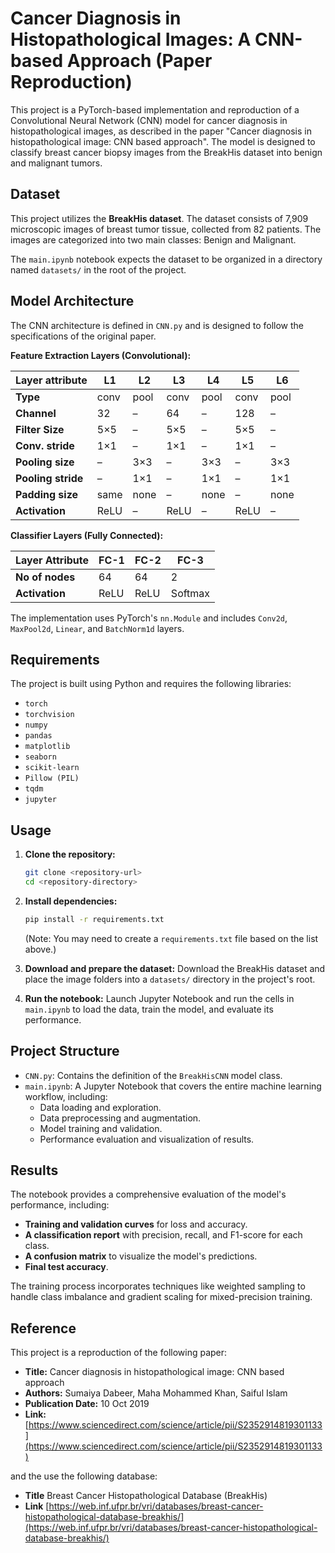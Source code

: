 # Cancer Diagnosis in Histopathological Images: A CNN-based Approach (Paper Reproduction)

This project is a PyTorch-based implementation and reproduction of a Convolutional Neural Network (CNN) model for cancer diagnosis in histopathological images, as described in the paper "Cancer diagnosis in histopathological image: CNN based approach". The model is designed to classify breast cancer biopsy images from the BreakHis dataset into benign and malignant tumors.

## Dataset

This project utilizes the **BreakHis dataset**. The dataset consists of 7,909 microscopic images of breast tumor tissue, collected from 82 patients. The images are categorized into two main classes: Benign and Malignant.

The `main.ipynb` notebook expects the dataset to be organized in a directory named `datasets/` in the root of the project.

## Model Architecture

The CNN architecture is defined in `CNN.py` and is designed to follow the specifications of the original paper.

**Feature Extraction Layers (Convolutional):**

| Layer attribute  | L1   | L2   | L3   | L4   | L5   | L6   |
| ---------------- | ---- | ---- | ---- | ---- | ---- | ---- |
| **Type** | conv | pool | conv | pool | conv | pool |
| **Channel** | 32   | –    | 64   | –    | 128  | –    |
| **Filter Size** | 5×5  | –    | 5×5  | –    | 5×5  | –    |
| **Conv. stride** | 1×1  | –    | 1×1  | –    | 1×1  | –    |
| **Pooling size** | –    | 3×3  | –    | 3×3  | –    | 3×3  |
| **Pooling stride**| –    | 1×1  | –    | 1×1  | –    | 1×1  |
| **Padding size** | same | none | –    | none | –    | none |
| **Activation** | ReLU | –    | ReLU | –    | ReLU | –    |

**Classifier Layers (Fully Connected):**

| Layer Attribute | FC-1 | FC-2 | FC-3    |
| --------------- | ---- | ---- | -------|
| **No of nodes** | 64   | 64   | 2      |
| **Activation** | ReLU | ReLU | Softmax|

The implementation uses PyTorch's `nn.Module` and includes `Conv2d`, `MaxPool2d`, `Linear`, and `BatchNorm1d` layers.

## Requirements

The project is built using Python and requires the following libraries:

  * `torch`
  * `torchvision`
  * `numpy`
  * `pandas`
  * `matplotlib`
  * `seaborn`
  * `scikit-learn`
  * `Pillow (PIL)`
  * `tqdm`
  * `jupyter`

## Usage

1.  **Clone the repository:**

    ```bash
    git clone <repository-url>
    cd <repository-directory>
    ```

2.  **Install dependencies:**

    ```bash
    pip install -r requirements.txt
    ```

    (Note: You may need to create a `requirements.txt` file based on the list above.)

3.  **Download and prepare the dataset:**
    Download the BreakHis dataset and place the image folders into a `datasets/` directory in the project's root.

4.  **Run the notebook:**
    Launch Jupyter Notebook and run the cells in `main.ipynb` to load the data, train the model, and evaluate its performance.

## Project Structure

  * `CNN.py`: Contains the definition of the `BreakHisCNN` model class.
  * `main.ipynb`: A Jupyter Notebook that covers the entire machine learning workflow, including:
      * Data loading and exploration.
      * Data preprocessing and augmentation.
      * Model training and validation.
      * Performance evaluation and visualization of results.

## Results

The notebook provides a comprehensive evaluation of the model's performance, including:

  * **Training and validation curves** for loss and accuracy.
  * **A classification report** with precision, recall, and F1-score for each class.
  * **A confusion matrix** to visualize the model's predictions.
  * **Final test accuracy**.

The training process incorporates techniques like weighted sampling to handle class imbalance and gradient scaling for mixed-precision training.

## Reference

This project is a reproduction of the following paper:

  * **Title:** Cancer diagnosis in histopathological image: CNN based approach
  * **Authors:** Sumaiya Dabeer, Maha Mohammed Khan, Saiful Islam
  * **Publication Date:** 10 Oct 2019
  * **Link:** [https://www.sciencedirect.com/science/article/pii/S2352914819301133](https://www.sciencedirect.com/science/article/pii/S2352914819301133)

and the use the following database:
  * **Title** Breast Cancer Histopathological Database (BreakHis)
  * **Link** [https://web.inf.ufpr.br/vri/databases/breast-cancer-histopathological-database-breakhis/](https://web.inf.ufpr.br/vri/databases/breast-cancer-histopathological-database-breakhis/)
